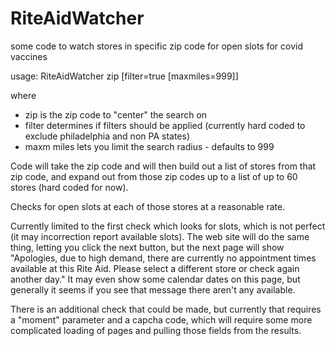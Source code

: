 # RiteAidWatcher
some code to watch stores in specific zip code for open slots for covid vaccines

usage:
  RiteAidWatcher zip [filter=true [maxmiles=999]]

where
- zip is the zip code to "center" the search on
- filter determines if filters should be applied (currently hard coded to exclude philadelphia and non PA states)
- maxm miles lets you limit the search radius - defaults to 999

Code will take the zip code and will then build out a list of stores from that zip code, and expand out from those zip codes up to a list of up to 60 stores (hard coded for now).

Checks for open slots at each of those stores at a reasonable rate.

Currently limited to the first check which looks for slots, which is not perfect (it may incorrection report available slots).  The web site will do the same thing, letting you click the next button, but the next page will show "Apologies, due to high demand, there are currently no appointment times available at this Rite Aid. Please select a different store or check again another day." It may even show some calendar dates on this page, but generally it seems if you see that message there aren't any available.

There is an additional check that could be made, but currently that requires a "moment" parameter and a capcha code, which will require some more complicated loading of pages and pulling those fields from the results.

